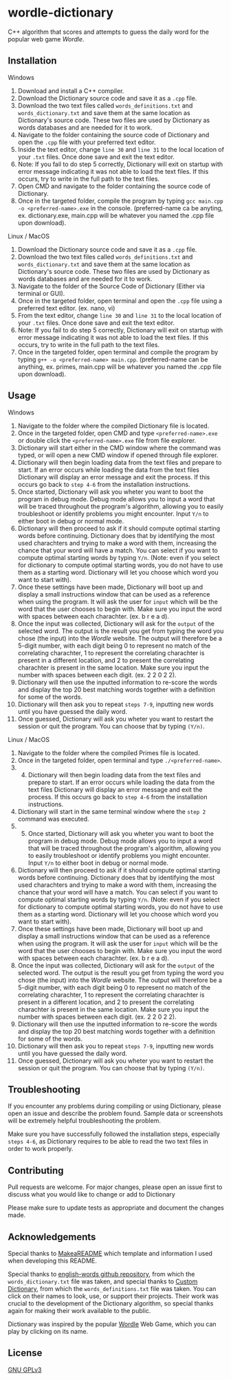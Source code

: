# wordle-dictionary

C++ algorithm that scores and attempts to guess the daily word for the popular web game _Wordle_.

## Installation

Windows

1. Download and install a C++ compiler.
2. Download the Dictionary source code and save it as a ```.cpp``` file.
3. Download the two text files called ```words_definitions.txt``` and ```words_dictionary.txt``` and save them at the same location as Dictionary's source code. These two files are used by Dictionary as words databases and are needed for it to work.
4. Navigate to the folder containing the source code of Dictionary and open the ```.cpp``` file with your preferred text editor.
5. Inside the text editor, change ```line 30``` and ```line 31``` to the local location of your ```.txt``` files. Once done save and exit the text editor.
6. Note: If you fail to do step 5 correctly, Dictionary will exit on startup with error message indicating it was not able to load the text files. If this occurs, try to write in the full path to the text files.
7. Open CMD and navigate to the folder containing the source code of Dictionary.
8. Once in the targeted folder, compile the program by typing ```gcc main.cpp -o <preferred-name>.exe``` in the console. (preferred-name ca be anyting, ex. dictionary.exe, main.cpp will be whatever you named the .cpp file upon download).

Linux / MacOS

1. Download the Dictionary source code and save it as a ```.cpp``` file.
2. Download the two text files called ```words_definitions.txt``` and ```words_dictionary.txt``` and save them at the same location as Dictionary's source code. These two files are used by Dictionary as words databases and are needed for it to work.
3. Navigate to the folder of the Source Code of Dictionary (Either via terminal or GUI).
4. Once in the targeted folder, open terminal and open the ```.cpp``` file using a preferred text editor. (ex. nano, vi)
5. From the text editor, change ```line 30``` and ```line 31``` to the local location of your ```.txt``` files. Once done save and exit the text editor.
6. Note: If you fail to do step 5 correctly, Dictionary will exit on startup with error message indicating it was not able to load the text files. If this occurs, try to write in the full path to the text files.
7. Once in the targeted folder, open terminal and compile the program by typing ```g++ -o <preferred-name> main.cpp```. (preferred-name can be anything, ex. primes, main.cpp will be whatever you named the .cpp file upon download).

## Usage

Windows

1. Navigate to the folder where the compiled Dictionary file is located.
2. Once in the targeted folder, open CMD and type ```<preferred-name>.exe``` or double click the ```<preferred-name>.exe``` file from file explorer.
3. Dictionary will start either in the CMD window where the command was typed, or will open a new CMD window if opened through file explorer.
4. Dictionary will then begin loading data from the text files and prepare to start. If an error occurs while loading the data from the text files Dictionary will display an error message and exit the process. If this occurs go back to ```step 4-6``` from the installation instructions.
5. Once started, Dictionary will ask you wheter you want to boot the program in debug mode. Debug mode allows you to input a word that will be traced throughout the program's algorithm, allowing you to easily troubleshoot or identify problems you might encounter. Input ```Y/n``` to either boot in debug or normal mode.
6. Dictionary will then proceed to ask if it should compute optimal starting words before continuing. Dictionary does that by identifying the most used charachters and trying to make a word with them, increasing the chance that your word will have a match. You can select if you want to compute optimal starting words by typing ```Y/n```. (Note: even if you select for dictionary to compute optimal starting words, you do not have to use them as a starting word. Dictionary will let you choose which word you want to start with).
7. Once these settings have been made, Dictionary will boot up and display a small instructions window that can be used as a reference when using the program. It will ask the user for ```input``` which will be the word that the user chooses to begin with. Make sure you input the word with spaces between each charachter. (ex. b r e a d).
8. Once the input was collected, Dictionary will ask for the ```output``` of the selected word. The output is the result you get from typing the word you chose (the input) into the _Wordle_ website. The output will therefore be a 5-digit number, with each digit being 0 to represent no match of the correlating charachter, 1 to represent the correlating charachter is present in a different location, and 2 to present the correlating charachter is present in the same location. Make sure you input the number with spaces between each digit. (ex. 2 2 0 2 2).
9. Dictionary will then use the inputted information to re-score the words and display the top 20 best matching words together with a definition for some of the words.
10. Dictionary will then ask you to repeat ```steps 7-9```, inputting new words until you have guessed the daily word.
11. Once guessed, Dictionary will ask you wheter you want to restart the session or quit the program. You can choose that by typing ```(Y/n)```.

Linux / MacOS

1. Navigate to the folder where the compiled Primes file is located.
2. Once in the targeted folder, open terminal and type ```./<preferred-name>```.
3. 4. Dictionary will then begin loading data from the text files and prepare to start. If an error occurs while loading the data from the text files Dictionary will display an error message and exit the process. If this occurs go back to ```step 4-6``` from the installation instructions.
4. Dictionary will start in the same terminal window where the ```step 2``` command was executed.
5. 5. Once started, Dictionary will ask you wheter you want to boot the program in debug mode. Debug mode allows you to input a word that will be traced throughout the program's algorithm, allowing you to easily troubleshoot or identify problems you might encounter. Input ```Y/n``` to either boot in debug or normal mode.
6. Dictionary will then proceed to ask if it should compute optimal starting words before continuing. Dictionary does that by identifying the most used charachters and trying to make a word with them, increasing the chance that your word will have a match. You can select if you want to compute optimal starting words by typing ```Y/n```. (Note: even if you select for dictionary to compute optimal starting words, you do not have to use them as a starting word. Dictionary will let you choose which word you want to start with).
7. Once these settings have been made, Dictionary will boot up and display a small instructions window that can be used as a reference when using the program. It will ask the user for ```input``` which will be the word that the user chooses to begin with. Make sure you input the word with spaces between each charachter. (ex. b r e a d).
8. Once the input was collected, Dictionary will ask for the ```output``` of the selected word. The output is the result you get from typing the word you chose (the input) into the _Wordle_ website. The output will therefore be a 5-digit number, with each digit being 0 to represent no match of the correlating charachter, 1 to represent the correlating charachter is present in a different location, and 2 to present the correlating charachter is present in the same location. Make sure you input the number with spaces between each digit. (ex. 2 2 0 2 2).
9. Dictionary will then use the inputted information to re-score the words and display the top 20 best matching words together with a definition for some of the words.
10. Dictionary will then ask you to repeat ```steps 7-9```, inputting new words until you have guessed the daily word.
11. Once guessed, Dictionary will ask you wheter you want to restart the session or quit the program. You can choose that by typing ```(Y/n)```.

## Troubleshooting

If you encounter any problems during compiling or using Dictionary, please open an issue and describe the problem found. Sample data or screenshots will be extremely helpful troubleshooting the problem.

Make sure you have successfully followed the installation steps, especially ```steps 4-6```, as Dictionary requires to be able to read the two text files in order to work properly.

## Contributing

Pull requests are welcome. For major changes, please open an issue first to discuss what you would like to change or add to Dictionary

Please make sure to update tests as appropriate and document the changes made.

## Acknowledgements

Special thanks to [MakeaREADME](https://www.makeareadme.com) which template and information I used when developing this README.

Special thanks to [english-words github repository](https://github.com/dwyl/english-words), from which the ```words_dictionary.txt``` file was taken, and special thanks to [Custom Dictionary](https://raw.githubusercontent.com/sujithps/Dictionary/master/Oxford%20English%20Dictionary.txt), from which the ```words_definitions.txt``` file was taken. You can click on their names to look, use, or support their projects. Their work was crucial to the development of the Dictionary algorithm, so special thanks again for making their work available to the public.

Dictionary was inspired by the popular [Wordle](https://www.nytimes.com/games/wordle/index.html) Web Game, which you can play by clicking on its name.

## License
[GNU GPLv3](https://www.gnu.org/licenses/gpl-3.0.en.html)
